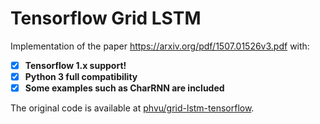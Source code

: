 # Tensorflow Grid LSTM
Implementation of the paper https://arxiv.org/pdf/1507.01526v3.pdf with:

- [x] **Tensorflow 1.x support!**
- [x] **Python 3 full compatibility**
- [x] **Some examples such as CharRNN are included**

The original code is available at [phvu/grid-lstm-tensorflow](https://github.com/phvu/grid-lstm-tensorflow).
